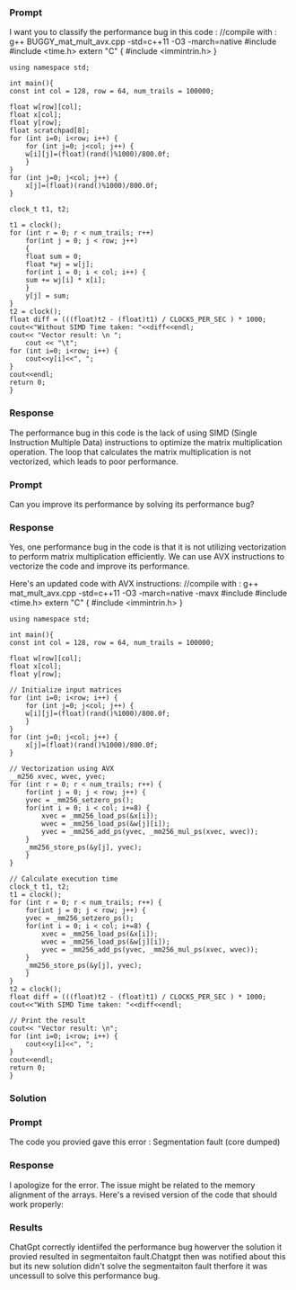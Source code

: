 ### Prompt
I want you to classify the performance bug in this code :
    //compile with : g++ BUGGY_mat_mult_avx.cpp  -std=c++11 -O3 -march=native
    #include <iostream>
    #include <time.h>
    extern "C"
    {
    #include <immintrin.h>
    }
    
    using namespace std;
    
    int main(){
    const int col = 128, row = 64, num_trails = 100000;
    
    float w[row][col];
    float x[col];
    float y[row];
    float scratchpad[8];
    for (int i=0; i<row; i++) {
        for (int j=0; j<col; j++) {
        w[i][j]=(float)(rand()%1000)/800.0f;
        }
    }
    for (int j=0; j<col; j++) {
        x[j]=(float)(rand()%1000)/800.0f;
    }
    
    clock_t t1, t2;
    
    t1 = clock();
    for (int r = 0; r < num_trails; r++)
        for(int j = 0; j < row; j++)
        {
        float sum = 0;
        float *wj = w[j];
        for(int i = 0; i < col; i++) {
        sum += wj[i] * x[i];
        }
        y[j] = sum;
    }
    t2 = clock();
    float diff = (((float)t2 - (float)t1) / CLOCKS_PER_SEC ) * 1000;
    cout<<"Without SIMD Time taken: "<<diff<<endl;
    cout<< "Vector result: \n ";
        cout << "\t";
    for (int i=0; i<row; i++) {
        cout<<y[i]<<", ";
    }
    cout<<endl;
    return 0;
    }
### Response
The performance bug in this code is the lack of using SIMD (Single Instruction Multiple Data) instructions to optimize the matrix multiplication operation. The loop that calculates the matrix multiplication is not vectorized, which leads to poor performance.
### Prompt
Can you improve its performance by solving its performance bug?
### Response
Yes, one performance bug in the code is that it is not utilizing vectorization to perform matrix multiplication efficiently. We can use AVX instructions to vectorize the code and improve its performance.

Here's an updated code with AVX instructions:
    //compile with : g++ mat_mult_avx.cpp  -std=c++11 -O3 -march=native -mavx
    #include <iostream>
    #include <time.h>
    extern "C"
    {
    #include <immintrin.h>
    }
    
    using namespace std;
    
    int main(){
    const int col = 128, row = 64, num_trails = 100000;
    
    float w[row][col];
    float x[col];
    float y[row];
    
    // Initialize input matrices
    for (int i=0; i<row; i++) {
        for (int j=0; j<col; j++) {
        w[i][j]=(float)(rand()%1000)/800.0f;
        }
    }
    for (int j=0; j<col; j++) {
        x[j]=(float)(rand()%1000)/800.0f;
    }

    // Vectorization using AVX
    __m256 xvec, wvec, yvec;
    for (int r = 0; r < num_trails; r++) {
        for(int j = 0; j < row; j++) {
        yvec = _mm256_setzero_ps();
        for(int i = 0; i < col; i+=8) {
            xvec = _mm256_load_ps(&x[i]);
            wvec = _mm256_load_ps(&w[j][i]);
            yvec = _mm256_add_ps(yvec, _mm256_mul_ps(xvec, wvec));
        }
        _mm256_store_ps(&y[j], yvec);
        }
    }

    // Calculate execution time
    clock_t t1, t2;
    t1 = clock();
    for (int r = 0; r < num_trails; r++) {
        for(int j = 0; j < row; j++) {
        yvec = _mm256_setzero_ps();
        for(int i = 0; i < col; i+=8) {
            xvec = _mm256_load_ps(&x[i]);
            wvec = _mm256_load_ps(&w[j][i]);
            yvec = _mm256_add_ps(yvec, _mm256_mul_ps(xvec, wvec));
        }
        _mm256_store_ps(&y[j], yvec);
        }
    }
    t2 = clock();
    float diff = (((float)t2 - (float)t1) / CLOCKS_PER_SEC ) * 1000;
    cout<<"With SIMD Time taken: "<<diff<<endl;

    // Print the result
    cout<< "Vector result: \n";
    for (int i=0; i<row; i++) {
        cout<<y[i]<<", ";
    }
    cout<<endl;
    return 0;
    }

### Solution
### Prompt
The code you provied gave this error : Segmentation fault (core dumped)
### Response
I apologize for the error. The issue might be related to the memory alignment of the arrays. Here's a revised version of the code that should work properly:
### Results

ChatGpt correctly identiifed the performance bug howerver the solution it provied resulted in segmentaiton fault.Chatgpt then was notified about this but its new solution didn't solve the segmentaiton fault therfore it was uncessull to solve this performance bug.
